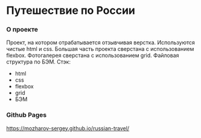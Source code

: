 # Путешествие по России

### О проекте
Проект, на котором отрабатывается отзывчивая верстка. Используются чистые html и css. Большая часть проекта сверстана с использованием flexbox. Фотогалерея сверстана с использованием grid. Файловая структура по БЭМ.
Стэк:
- html
- css
- flexbox
- grid
- БЭМ


### Github Pages
https://mozharov-sergey.github.io/russian-travel/


